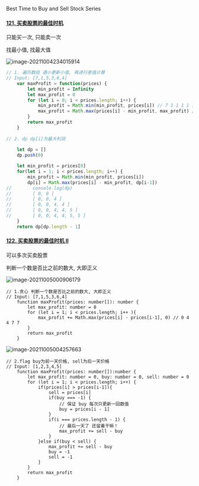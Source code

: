 Best Time to Buy and Sell Stock Series

#### [121. 买卖股票的最佳时机](https://leetcode-cn.com/problems/best-time-to-buy-and-sell-stock/)

只能买一次, 只能卖一次

找最小值, 找最大值

![image-20211004234015914](https://first-1303075678.cos.ap-beijing.myqcloud.com/img/image-20211004234015914.png)

```js
// 1. 遍历数组 遇小更新小值, 再进行差值计算
// Input: [7,1,5,3,6,4]
	var maxProfit = function(prices) {
        let min_profit = Infinity
        let max_profit = 0
        for (let i = 0; i < prices.length; i++) {
            min_profit = Math.min(min_profit, prices[i]) // 7 1 1 1 1 1 
            max_profit = Math.max(prices[i] - min_profit, max_profit) // 0 0 4 4 5 5
        }
        return max_profit
    }
    
// 2. dp dp[i]为最大利润
    
    let dp = []
    dp.push(0)

	let min_profit = prices[0]
    for(let i = 1; i < prices.length; i++) {
        min_profit = Math.min(min_profit, prices[i])
        dp[i] = Math.max(prices[i] - min_profit, dp[i-1])
//        console.log(dp)
//        [ 0, 0 ]
//        [ 0, 0, 4 ]
//        [ 0, 0, 4, 4 ]
//        [ 0, 0, 4, 4, 5 ]
//        [ 0, 0, 4, 4, 5, 5 ]
    }
	return dp[dp.length - 1]
```



#### [122. 买卖股票的最佳时机 II](https://leetcode-cn.com/problems/best-time-to-buy-and-sell-stock-ii/)

可以多次买卖股票

判断一个数是否比之前的数大, 大即正义

<img src="https://first-1303075678.cos.ap-beijing.myqcloud.com/img/image-20211005000906179.png" alt="image-20211005000906179"  />

```tsx
// 1.贪心 判断一个数是否比之前的数大, 大即正义
// Input: [7,1,5,3,6,4]
	function maxProfit(prices: number[]): number {
        let max_profit: number = 0
        for (let i = 1; i < prices.length; i++ ){
            max_profit += Math.max(prices[i] - prices[i-1], 0) // 0 4 4 7 7
        }
        return max_profit
    }

```

![image-20211005004257663](https://first-1303075678.cos.ap-beijing.myqcloud.com/img/image-20211005004257663.png)

```tsx
// 2.flag buy为前一天价格, sell为后一天价格
// Input: [1,2,3,4,5]
	function maxProfit(prices: number[]):number {
        let max_profit: number = 0, buy: number = 0, sell: number = 0
        for (let i = 1; i < prices.length; i++) {
            if(prices[i] > prices[i-1]){
                sell = prices[i]
                if(buy === -1) {
                    // 保证 buy 每次只更新一回数值
                    buy = prices[i - 1]
                }
                if(i === prices.length - 1) {
                    // 最后一天了 还留着干嘛！
                    max_profit += sell - buy
                }
            }else if(buy < sell) {
                max_profit += sell - buy
                buy = -1
                sell = -1
            }
        }
        return max_profit
    }
```

